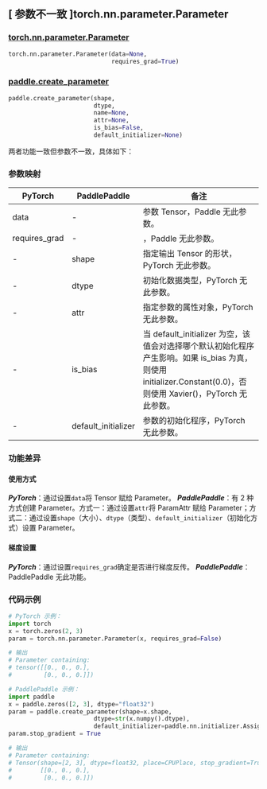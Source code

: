 ## [ 参数不一致 ]torch.nn.parameter.Parameter
### [torch.nn.parameter.Parameter](https://pytorch.org/docs/stable/generated/torch.nn.parameter.Parameter.html?highlight=torch%20nn%20parameter#torch.nn.parameter.Parameter)

```python
torch.nn.parameter.Parameter(data=None,
                             requires_grad=True)
```

### [paddle.create_parameter](https://github.com/PaddlePaddle/Paddle/blob/release/2.1/python/paddle/fluid/layers/tensor.py#L77)

```python
paddle.create_parameter(shape,
                        dtype,
                        name=None,
                        attr=None,
                        is_bias=False,
                        default_initializer=None)
```

两者功能一致但参数不一致，具体如下：
### 参数映射
| PyTorch       | PaddlePaddle | 备注                                                   |
| ------------- | ------------ | ------------------------------------------------------ |
| data          | -            | 参数 Tensor，Paddle 无此参数。  |
| requires_grad | -            | ，Paddle 无此参数。  |
| -             | shape        | 指定输出 Tensor 的形状，PyTorch 无此参数。  |
| -             | dtype        | 初始化数据类型，PyTorch 无此参数。  |
| -             | attr         | 指定参数的属性对象，PyTorch 无此参数。  |
| -             | is_bias      | 当 default_initializer 为空，该值会对选择哪个默认初始化程序产生影响。如果 is_bias 为真，则使用 initializer.Constant(0.0)，否则使用 Xavier()，PyTorch 无此参数。  |
| -             | default_initializer | 参数的初始化程序，PyTorch 无此参数。  |

### 功能差异

#### 使用方式
***PyTorch***：通过设置`data`将 Tensor 赋给 Parameter。
***PaddlePaddle***：有 2 种方式创建 Parameter。方式一：通过设置`attr`将 ParamAttr 赋给 Parameter；方式二：通过设置`shape`（大小）、`dtype`（类型）、`default_initializer`（初始化方式）设置 Parameter。

#### 梯度设置
***PyTorch***：通过设置`requires_grad`确定是否进行梯度反传。
***PaddlePaddle***：PaddlePaddle 无此功能。


### 代码示例
``` python
# PyTorch 示例：
import torch
x = torch.zeros(2, 3)
param = torch.nn.parameter.Parameter(x, requires_grad=False)

# 输出
# Parameter containing:
# tensor([[0., 0., 0.],
#         [0., 0., 0.]])
```

``` python
# PaddlePaddle 示例：
import paddle
x = paddle.zeros([2, 3], dtype="float32")
param = paddle.create_parameter(shape=x.shape,
                        dtype=str(x.numpy().dtype),
                        default_initializer=paddle.nn.initializer.Assign(x))
param.stop_gradient = True

# 输出
# Parameter containing:
# Tensor(shape=[2, 3], dtype=float32, place=CPUPlace, stop_gradient=True,
#        [[0., 0., 0.],
#         [0., 0., 0.]])
```
